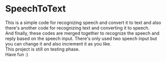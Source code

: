 # SpeechToText
This is a simple code for recognizing speech and convert it to text and also there's another code for recognizing text and converting it to speech. 
\
And finally, these codes are merged together to recognize the speech and reply based on the speech input. There's only used two speech input but you can change it and also increment it as you like. 
\
This project is still on testing phase.
\
Have fun :)
